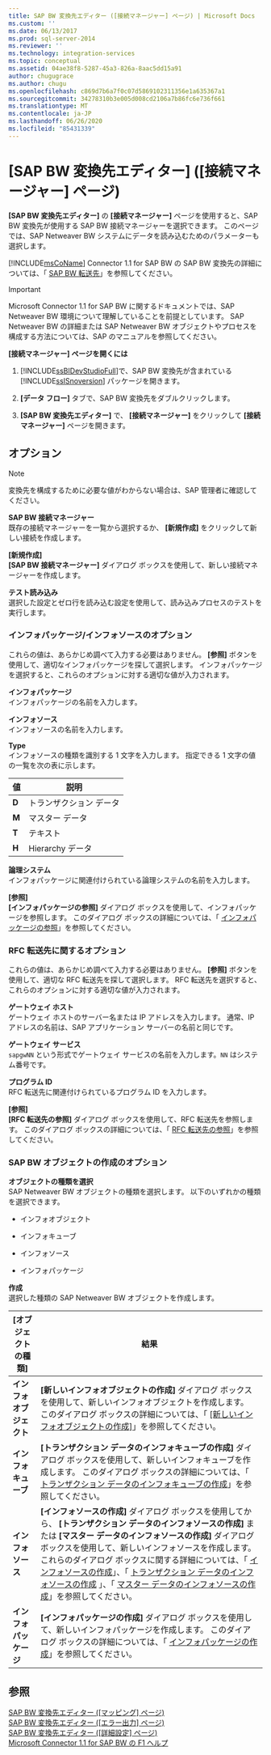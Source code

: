 ```yaml
---
title: SAP BW 変換先エディター ([接続マネージャー] ページ) | Microsoft Docs
ms.custom: ''
ms.date: 06/13/2017
ms.prod: sql-server-2014
ms.reviewer: ''
ms.technology: integration-services
ms.topic: conceptual
ms.assetid: 04ae38f8-5287-45a3-826a-8aac5dd15a91
author: chugugrace
ms.author: chugu
ms.openlocfilehash: c869d7b6a7f0c07d5869102311356e1a635367a1
ms.sourcegitcommit: 34278310b3e005d008cd2106a7b86fc6e736f661
ms.translationtype: MT
ms.contentlocale: ja-JP
ms.lasthandoff: 06/26/2020
ms.locfileid: "85431339"
---
```

# <a name="sap-bw-destination-editor-connection-manager-page"></a>[SAP BW 変換先エディター] ([接続マネージャー] ページ)
  **[SAP BW 変換先エディター]** の **[接続マネージャー]** ページを使用すると、SAP BW 変換先が使用する SAP BW 接続マネージャーを選択できます。 このページでは、SAP Netweaver BW システムにデータを読み込むためのパラメーターも選択します。  
  
 [!INCLUDE[msCoName](../../includes/msconame-md.md)] Connector 1.1 for SAP BW の SAP BW 変換先の詳細については、「 [SAP BW 転送先](sap-bw-destination.md)」を参照してください。  
  
> [!IMPORTANT]  
>  Microsoft Connector 1.1 for SAP BW に関するドキュメントでは、SAP Netweaver BW 環境について理解していることを前提としています。 SAP Netweaver BW の詳細または SAP Netweaver BW オブジェクトやプロセスを構成する方法については、SAP のマニュアルを参照してください。  
  
 **[接続マネージャー] ページを開くには**  
  
1.  [!INCLUDE[ssBIDevStudioFull](../../includes/ssbidevstudiofull-md.md)]で、SAP BW 変換先が含まれている [!INCLUDE[ssISnoversion](../../includes/ssisnoversion-md.md)] パッケージを開きます。  
  
2.  **[データ フロー]** タブで、SAP BW 変換先をダブルクリックします。  
  
3.  **[SAP BW 変換先エディター]** で、 **[接続マネージャー]** をクリックして **[接続マネージャー]** ページを開きます。  
  
## <a name="options"></a>オプション  
  
> [!NOTE]  
>  変換先を構成するために必要な値がわからない場合は、SAP 管理者に確認してください。  
  
 **SAP BW 接続マネージャー**  
 既存の接続マネージャーを一覧から選択するか、 **[新規作成]** をクリックして新しい接続を作成します。  
  
 **[新規作成]**  
 **[SAP BW 接続マネージャー]** ダイアログ ボックスを使用して、新しい接続マネージャーを作成します。  
  
 **テスト読み込み**  
 選択した設定とゼロ行を読み込む設定を使用して、読み込みプロセスのテストを実行します。  
  
### <a name="infopackageinfosource-options"></a>インフォパッケージ/インフォソースのオプション  
 これらの値は、あらかじめ調べて入力する必要はありません。 **[参照]** ボタンを使用して、適切なインフォパッケージを探して選択します。 インフォパッケージを選択すると、これらのオプションに対する適切な値が入力されます。  
  
 **インフォパッケージ**  
 インフォパッケージの名前を入力します。  
  
 **インフォソース**  
 インフォソースの名前を入力します。  
  
 **Type**  
 インフォソースの種類を識別する 1 文字を入力します。 指定できる 1 文字の値の一覧を次の表に示します。  
  
|値|説明|  
|-----------|-----------------|  
|**D**|トランザクション データ|  
|**M**|マスター データ|  
|**T**|テキスト|  
|**H**|Hierarchy データ|  
  
 **論理システム**  
 インフォパッケージに関連付けられている論理システムの名前を入力します。  
  
 **[参照]**  
 **[インフォパッケージの参照]** ダイアログ ボックスを使用して、インフォパッケージを参照します。 このダイアログ ボックスの詳細については、「 [インフォパッケージの参照](look-up-infopackage.md)」を参照してください。  
  
### <a name="rfc-destination-options"></a>RFC 転送先に関するオプション  
 これらの値は、あらかじめ調べて入力する必要はありません。 **[参照]** ボタンを使用して、適切な RFC 転送先を探して選択します。 RFC 転送先を選択すると、これらのオプションに対する適切な値が入力されます。  
  
 **ゲートウェイ ホスト**  
 ゲートウェイ ホストのサーバー名または IP アドレスを入力します。 通常、IP アドレスの名前は、SAP アプリケーション サーバーの名前と同じです。  
  
 **ゲートウェイ サービス**  
 `sapgwNN` という形式でゲートウェイ サービスの名前を入力します。`NN` はシステム番号です。  
  
 **プログラム ID**  
 RFC 転送先に関連付けられているプログラム ID を入力します。  
  
 **[参照]**  
 **[RFC 転送先の参照]** ダイアログ ボックスを使用して、RFC 転送先を参照します。 このダイアログ ボックスの詳細については、「 [RFC 転送先の参照](look-up-rfc-destination.md)」を参照してください。  
  
### <a name="create-sap-bw-objects-options"></a>SAP BW オブジェクトの作成のオプション  
 **オブジェクトの種類を選択**  
 SAP Netweaver BW オブジェクトの種類を選択します。 以下のいずれかの種類を選択できます。  
  
-   インフォオブジェクト  
  
-   インフォキューブ  
  
-   インフォソース  
  
-   インフォパッケージ  
  
 **作成**  
 選択した種類の SAP Netweaver BW オブジェクトを作成します。  
  
|[オブジェクトの種類]|結果|  
|-----------------|------------|  
|**インフォオブジェクト**|**[新しいインフォオブジェクトの作成]** ダイアログ ボックスを使用して、新しいインフォオブジェクトを作成します。 このダイアログ ボックスの詳細については、「 [[新しいインフォオブジェクトの作成]](create-new-infoobject.md)」を参照してください。|  
|**インフォキューブ**|**[トランザクション データのインフォキューブの作成]** ダイアログ ボックスを使用して、新しいインフォキューブを作成します。 このダイアログ ボックスの詳細については、「 [トランザクション データのインフォキューブの作成](create-infocube-for-transaction-data.md)」を参照してください。|  
|**インフォソース**|**[インフォソースの作成]** ダイアログ ボックスを使用してから、 **[トランザクション データのインフォソースの作成]** または **[マスター データのインフォソースの作成]** ダイアログ ボックスを使用して、新しいインフォソースを作成します。 これらのダイアログ ボックスに関する詳細については、「 [インフォソースの作成](create-infosource.md)」、「 [トランザクション データのインフォソースの作成](create-infosource-for-transaction-data.md) 」、「 [マスター データのインフォソースの作成](create-infosource-for-master-data.md)」を参照してください。|  
|**インフォパッケージ**|**[インフォパッケージの作成]** ダイアログ ボックスを使用して、新しいインフォパッケージを作成します。 このダイアログ ボックスの詳細については、「 [インフォパッケージの作成](create-infopackage.md)」を参照してください。|  
  
## <a name="see-also"></a>参照  
 [SAP BW 変換先エディター &#40;[マッピング] ページ&#41;](sap-bw-destination-editor-mappings-page.md)   
 [SAP BW 変換先エディター &#40;[エラー出力] ページ&#41;](sap-bw-destination-editor-error-output-page.md)   
 [SAP BW 変換先エディター &#40;[詳細設定] ページ&#41;](sap-bw-destination-editor-advanced-page.md)   
 [Microsoft Connector 1.1 for SAP BW の F1 ヘルプ](../microsoft-connector-for-sap-bw-f1-help.md)  
  
  
